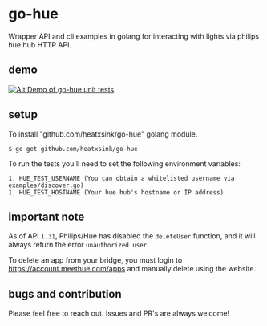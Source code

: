 go-hue
======
Wrapper API and cli examples in golang for interacting with lights via philips hue hub HTTP API.

demo
----
[![Alt Demo of go-hue unit tests](http://img.youtube.com/vi/3zMky_9xdJs/0.jpg)](http://www.youtube.com/watch?v=3zMky_9xdJs)

setup
-----
To install "github.com/heatxsink/go-hue" golang module.

	$ go get github.com/heatxsink/go-hue

To run the tests you'll need to set the following environment variables:

	1. HUE_TEST_USERNAME (You can obtain a whitelisted username via examples/discover.go)
	1. HUE_TEST_HOSTNAME (Your hue hub's hostname or IP address)

important note
--------------
As of API `1.31`, Philips/Hue has disabled the `deleteUser` function, and it will always return the error `unauthorized user`.

To delete an app from your bridge, you must login to https://account.meethue.com/apps and manually delete using the website.

bugs and contribution
---------------------
Please feel free to reach out. Issues and PR's are always welcome!


